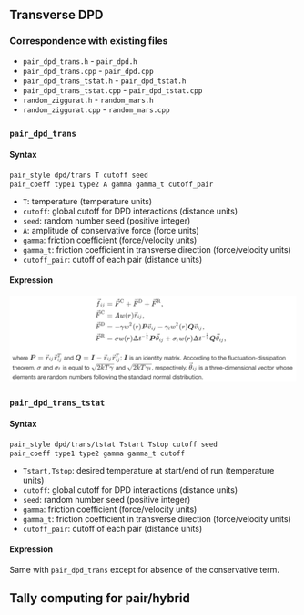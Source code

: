 ## Transverse DPD

### Correspondence with existing files

* `pair_dpd_trans.h` - `pair_dpd.h`
* `pair_dpd_trans.cpp` - `pair_dpd.cpp`
* `pair_dpd_trans_tstat.h` - `pair_dpd_tstat.h`
* `pair_dpd_trans_tstat.cpp` - `pair_dpd_tstat.cpp`
* `random_ziggurat.h` - `random_mars.h`
* `random_ziggurat.cpp` - `random_mars.cpp`

### `pair_dpd_trans`

#### Syntax

```
pair_style dpd/trans T cutoff seed
pair_coeff type1 type2 A gamma gamma_t cutoff_pair
```

* `T`: temperature (temperature units)
* `cutoff`: global cutoff for DPD interactions (distance units)
* `seed`: random number seed (positive integer)
* `A`: amplitude of conservative force (force units)
* `gamma`: friction coefficient (force/velocity units)
* `gamma_t`: friction coefficient in transverse direction (force/velocity units)
* `cutoff_pair`: cutoff of each pair (distance units)

#### Expression

![expression](./expression.png)

### `pair_dpd_trans_tstat`

#### Syntax

```
pair_style dpd/trans/tstat Tstart Tstop cutoff seed
pair_coeff type1 type2 gamma gamma_t cutoff
```

* `Tstart,Tstop`: desired temperature at start/end of run (temperature units)
* `cutoff`: global cutoff for DPD interactions (distance units)
* `seed`: random number seed (positive integer)
* `gamma`: friction coefficient (force/velocity units)
* `gamma_t`: friction coefficient in transverse direction (force/velocity units)
* `cutoff_pair`: cutoff of each pair (distance units)

#### Expression

Same with `pair_dpd_trans` except for absence of the conservative term.

## Tally computing for pair/hybrid